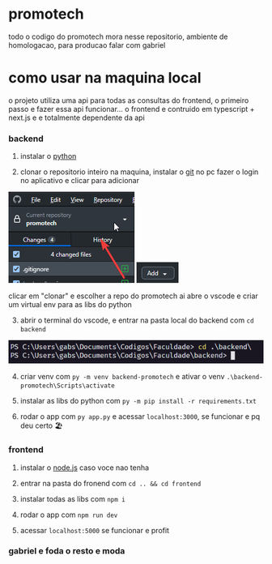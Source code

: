 # promotech

todo o codigo do promotech mora nesse repositorio, ambiente de homologacao, para producao falar com gabriel

# como usar na maquina local

o projeto utiliza uma api para todas as consultas do frontend, o primeiro passo e fazer essa api funcionar...
o frontend e contruido em typescript + next.js e e totalmente dependente da api

### backend
1. instalar o [python](https://www.python.org/downloads/)

2. clonar o repositorio inteiro na maquina, instalar o [git](https://desktop.github.com/download/) no pc
fazer o login no aplicativo e clicar para adicionar

![Imagem Tutorial](/imagens/1.png)
![Imagem Tutorial 2](/imagens/2.png)

clicar em "clonar" e escolher a repo do promotech
ai abre o vscode e criar um virtual env para as libs do python

3. abrir o terminal do vscode, e entrar na pasta local do backend com ```cd backend``` 

![Imagem Tutorial 2](/imagens/3.png)

4. criar venv com ```py -m venv backend-promotech``` e ativar o venv ```.\backend-promotech\Scripts\activate```

5. instalar as libs do python com ```py -m pip install -r requirements.txt```

6. rodar o app com ```py app.py``` e acessar ```localhost:3000```, se funcionar e pq deu certo 🏖️

### frontend

1. instalar o [node.js](https://nodejs.org/en) caso voce nao tenha

2. entrar na pasta do fronend com ```cd .. && cd frontend```

3. instalar todas as libs com ```npm i```

4. rodar o app com ```npm run dev```

5. acessar ```localhost:5000``` se funcionar e profit

### gabriel e foda o resto e moda